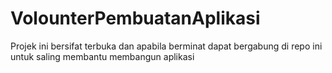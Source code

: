 # VolounterPembuatanAplikasi
Projek ini bersifat terbuka dan apabila berminat dapat bergabung di repo ini untuk saling  membantu membangun aplikasi
